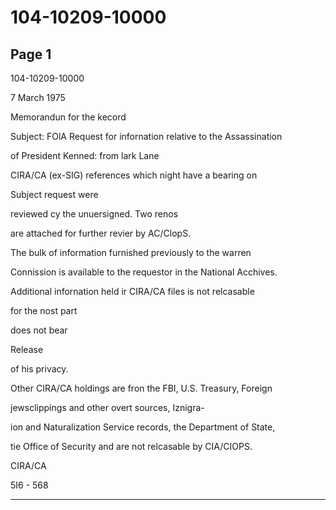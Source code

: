 # 104-10209-10000

## Page 1

104-10209-10000

7 March 1975

Memorandun for the kecord

Subject: FOlA Request for infornation relative to the Assassination

of President Kenned: from lark Lane

CIRA/CA (ex-SIG) references which night have a bearing on

Subject request were

reviewed cy the unuersigned. Two renos

are attached for further revier by AC/ClopS.

The bulk of information furnished previously to the warren

Connission is available to the requestor in the National Acchives.

Additional infornation held ir CIRA/CA files is not relcasable

for the nost part

does not bear

Release

of his privacy.

Other CIRA/CA holdings are fron the FBI, U.S. Treasury, Foreign

jewsclippings and other overt sources, Iznigra-

ion and Naturalization Service records, the Department of State,

tie Office of Security and are not relcasable by CIA/CIOPS.

CIRA/CA

5I6 - 568

---

